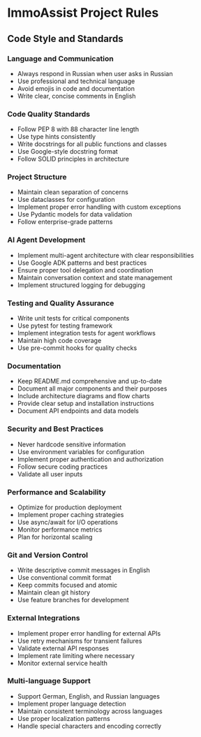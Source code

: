 # ImmoAssist Project Rules

## Code Style and Standards

### Language and Communication

- Always respond in Russian when user asks in Russian
- Use professional and technical language
- Avoid emojis in code and documentation
- Write clear, concise comments in English

### Code Quality Standards

- Follow PEP 8 with 88 character line length
- Use type hints consistently
- Write docstrings for all public functions and classes
- Use Google-style docstring format
- Follow SOLID principles in architecture

### Project Structure

- Maintain clean separation of concerns
- Use dataclasses for configuration
- Implement proper error handling with custom exceptions
- Use Pydantic models for data validation
- Follow enterprise-grade patterns

### AI Agent Development

- Implement multi-agent architecture with clear responsibilities
- Use Google ADK patterns and best practices
- Ensure proper tool delegation and coordination
- Maintain conversation context and state management
- Implement structured logging for debugging

### Testing and Quality Assurance

- Write unit tests for critical components
- Use pytest for testing framework
- Implement integration tests for agent workflows
- Maintain high code coverage
- Use pre-commit hooks for quality checks

### Documentation

- Keep README.md comprehensive and up-to-date
- Document all major components and their purposes
- Include architecture diagrams and flow charts
- Provide clear setup and installation instructions
- Document API endpoints and data models

### Security and Best Practices

- Never hardcode sensitive information
- Use environment variables for configuration
- Implement proper authentication and authorization
- Follow secure coding practices
- Validate all user inputs

### Performance and Scalability

- Optimize for production deployment
- Implement proper caching strategies
- Use async/await for I/O operations
- Monitor performance metrics
- Plan for horizontal scaling

### Git and Version Control

- Write descriptive commit messages in English
- Use conventional commit format
- Keep commits focused and atomic
- Maintain clean git history
- Use feature branches for development

### External Integrations

- Implement proper error handling for external APIs
- Use retry mechanisms for transient failures
- Validate external API responses
- Implement rate limiting where necessary
- Monitor external service health

### Multi-language Support

- Support German, English, and Russian languages
- Implement proper language detection
- Maintain consistent terminology across languages
- Use proper localization patterns
- Handle special characters and encoding correctly
